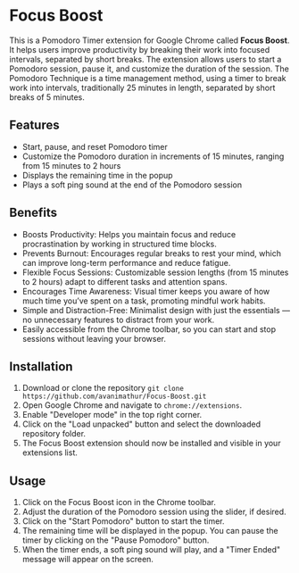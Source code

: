 # Focus Boost
This is a Pomodoro Timer extension for Google Chrome called **Focus Boost**. It helps users improve productivity by breaking their work into focused intervals, separated by short breaks. The extension allows users to start a Pomodoro session, pause it, and customize the duration of the session.
The Pomodoro Technique is a time management method, using a timer to break work into intervals, traditionally 25 minutes in length, separated by short breaks of 5 minutes.

## Features

- Start, pause, and reset Pomodoro timer
- Customize the Pomodoro duration in increments of 15 minutes, ranging from 15 minutes to 2 hours
- Displays the remaining time in the popup
- Plays a soft ping sound at the end of the Pomodoro session

## Benefits
- Boosts Productivity:
  Helps you maintain focus and reduce procrastination by working in structured time blocks.
- Prevents Burnout:
  Encourages regular breaks to rest your mind, which can improve long-term performance and reduce fatigue.
- Flexible Focus Sessions:
  Customizable session lengths (from 15 minutes to 2 hours) adapt to different tasks and attention spans.
- Encourages Time Awareness:
  Visual timer keeps you aware of how much time you’ve spent on a task, promoting mindful work habits.
- Simple and Distraction-Free:
  Minimalist design with just the essentials — no unnecessary features to distract from your work.
- Easily accessible from the Chrome toolbar, so you can start and stop sessions without leaving your browser.

## Installation

1. Download or clone the repository
   ` git clone https://github.com/avanimathur/Focus-Boost.git `
2. Open Google Chrome and navigate to `chrome://extensions`.
3. Enable "Developer mode" in the top right corner.
4. Click on the "Load unpacked" button and select the downloaded repository folder.
5. The Focus Boost extension should now be installed and visible in your extensions list.

## Usage

1. Click on the Focus Boost icon in the Chrome toolbar.
2. Adjust the duration of the Pomodoro session using the slider, if desired.
3. Click on the "Start Pomodoro" button to start the timer.
4. The remaining time will be displayed in the popup. You can pause the timer by clicking on the "Pause Pomodoro" button.
5. When the timer ends, a soft ping sound will play, and a "Timer Ended" message will appear on the screen.
